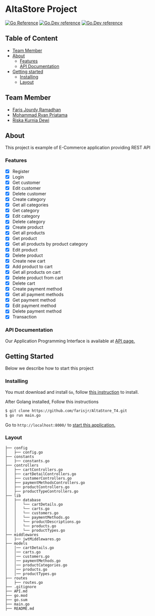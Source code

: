 # AltaStore Project

[![Go Reference](https://pkg.go.dev/badge/golang.org/x/example.svg)](https://pkg.go.dev/golang.org/x/example)
[![Go.Dev reference](https://img.shields.io/badge/gorm-reference-blue?logo=go&logoColor=white)](https://pkg.go.dev/gorm.io/gorm?tab=doc)
[![Go.Dev reference](https://img.shields.io/badge/echo-reference-blue?logo=go&logoColor=white)](https://github.com/labstack/echo)

## Table of Content

  - [Team Member](#team-member)
  - [About](#about)
    - [Features](#features)
    - [API Documentation](#api-documentation)
  - [Getting started](#getting-started)
    - [Installing](#installing)
    - [Layout](#layout)

## Team Member

- [Faris Jourdy Ramadhan](https://github.com/farisjr)
- [Mohammad Ryan Priatama](https://github.com/ryanpriatama)
- [Riska Kurnia Dewi](https://github.com/riskakrndw)

## About

This project is example of E-Commerce application providing REST API

### Features

- [x] Register
- [x] Login
- [x] Get customer
- [x] Edit customer
- [x] Delete customer
- [x] Create category
- [x] Get all categories
- [x] Get category
- [x] Edit category
- [x] Delete category
- [x] Create product
- [x] Get all products
- [x] Get product
- [x] Get all products by product category
- [x] Edit product
- [x] Delete product
- [x] Create new cart
- [x] Add product to cart
- [x] Get all products on cart
- [x] Delete product from cart
- [x] Delete cart
- [x] Create payment method
- [x] Get all payment methods
- [x] Get payment method
- [x] Edit payment method
- [x] Delete payment method
- [x] Transaction

### API Documentation

Our Application Programming Interface is available at [API page.](API.md)

## Getting Started

Below we describe how to start this project

### Installing

You must download and install `Go`, follow [this instruction](https://golang.org/doc/install) to install.

After Golang installed, Follow this instructions
```bash
$ git clone https://github.com/farisjr/AltaStore_T4.git
$ go run main.go
```

Go to `http://localhost:8000/` to [start this application.](http://localhost:8000/)

### Layout

```tree
├── config
│   ├── config.go
├── constants
│   ├── constants.go
├── controllers
│   ├── cartControllers.go
│   ├── cartDetailControllers.go
│   ├── customerControllers.go
│   ├── paymentMethodsControllers.go
│   ├── productControllers.go
│   ├── productTypeControllers.go
├── lib
│   ├── database
│   │   └── cartDetails.go
│   │   └── carts.go
│   │   └── customers.go
│   │   └── paymentMethods.go
│   │   └── productDescriptions.go
│   │   └── products.go
│   │   └── productTypes.go
├── middlewares
│   ├── jwtMiddlewares.go
├── models
│   │── cartDetails.go
│   │── carts.go
│   │── customers.go
│   │── paymentMethods.go
│   │── productCategories.go
│   │── products.go
│   │── productTypes.go
├── routes
│   ├── routes.go
├── .gitignore
├── API.md
├── go.mod
├── go.sum
├── main.go
├── README.md
```